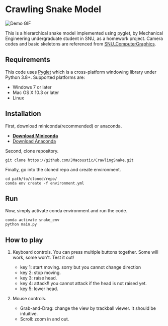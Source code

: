 # Crawling Snake Model
![Demo GIF](report/demo_gif.gif)

This is a hierarchical snake model implemented using pyglet, by Mechanical Engineering undergraduate student in SNU, as a homework project. Camera codes and basic skeletons are referenced from [SNU_ComputerGraphics](https://github.com/SNU-IntelligentMotionLab/SNU_ComputerGraphics_).

## Requirements

This code uses [Pyglet](https://github.com/pyglet/pyglet) which is a cross-platform windowing library under Python 3.8+. 
Supported platforms are:

* Windows 7 or later
* Mac OS X 10.3 or later
* Linux

## Installation

First, download miniconda(recommended) or anaconda.
- **[Download Miniconda](https://www.anaconda.com/docs/getting-started/miniconda/install)**
- [Download Anaconda](https://docs.conda.io/projects/conda/en/latest/user-guide/install/index.html)

Second, clone repository.

    git clone https://github.com/JMacoustic/CrawlingSnake.git

Finally, go into the cloned repo and create environment.
    
    cd path/to/cloned/repo/
    conda env create -f environment.yml

## Run

Now, simply activate conda environment and run the code.

    conda activate snake_env
    python main.py

## How to play

1. Keyboard controls. You can press multiple buttons together. Some will work, some won't. Test it out!
    - key 1: start moving. sorry but you cannot change direction
    - key 2: stop moving.
    - key 3: raise head.
    - key 4: attack!! you cannot attack if the head is not raised yet.
    - key 5: lower head.

2. Mouse controls.
    - Grab-and-Drag: change the view by trackball viewer. It should be intuitive.
    - Scroll: zoom in and out.
